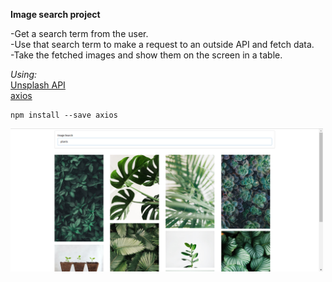 **Image search project**

-Get a search term from the user.\
-Use that search term to make a request to an outside API and fetch data.\
-Take the fetched images and show them on the screen in a table.

_Using:_\
[Unsplash API](https://unsplash.com/developers)\
[axios](https://www.npmjs.com/package/axios)

```
npm install --save axios
```

<img src="public/img/search-pictures.png" width="500" >
